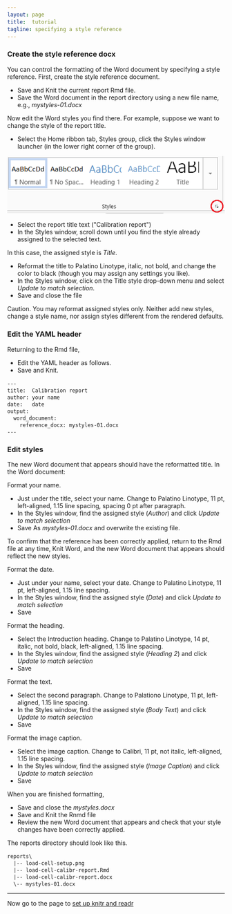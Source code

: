 ```yaml
---
layout: page
title:  tutorial
tagline: specifying a style reference
---
```


### Create the style reference docx 

You can control the formatting of the Word document by specifying a style reference. First, create the style reference document. 

- Save and Knit the current report Rmd file. 
- Save the Word document in the report directory using a new file name, e.g., *mystyles-01.docx* 

Now edit the Word styles you find there. For example, suppose we want to change the style of the report title. 

- Select the Home ribbon tab, Styles group, click the Styles window launcher (in the lower right corner of the group). 

![](../assets/images/styles-bar-02.png) 


- Select the report title text ("Calibration report") 
- In the Styles window, scroll down until you find the style already assigned to the selected text. 

In this case, the assigned style is *Title*. 

- Reformat the title to Palatino Linotype, italic, not bold, and change the color to black (though you may assign any settings you like). 
- In the Styles window, click on the Title style drop-down menu and select *Update to match selection*. 
- Save and close the file

Caution. You may reformat assigned styles only. Neither add new styles, change a style name, nor assign styles different from the rendered defaults. 


### Edit the YAML header 

Returning to the Rmd file, 

- Edit the YAML header as follows. 
- Save and Knit. 

```
---
title:  Calibration report
author: your name
date:   date
output:
  word_document:
    reference_docx: mystyles-01.docx
---
```


### Edit styles   


The new Word document that appears should have the reformatted title. In the Word document: 

Format your name. 

- Just under the title, select your name. Change to Palatino Linotype, 11 pt, left-aligned, 1.15 line spacing, spacing 0 pt after paragraph. 
- In the Styles window, find the assigned style (*Author*) and click *Update to match selection* 
- Save As *mystyles-01.docx* and overwrite the existing file. 

To confirm that the reference has been correctly applied, return to the Rmd file at any time, Knit Word, and the new Word document that appears should reflect the new styles. 

Format the date. 

- Just under your name, select your date. Change to Palatino Linotype, 11 pt, left-aligned, 1.15 line spacing. 
- In the Styles window, find the assigned style (*Date*) and click *Update  to match selection* 
- Save 

Format the heading. 

- Select the Introduction heading. Change to Palatino Linotype, 14 pt, italic, not bold, black, left-aligned, 1.15 line spacing. 
- In the Styles window, find the assigned style (*Heading 2*) and click *Update to match selection* 
- Save 

Format the text.

- Select the second paragraph. Change to Palationo Linotype, 11 pt, left-aligned, 1.15 line spacing. 
- In the Styles window, find the assigned style (*Body Text*) and click *Update to match selection* 
- Save 

Format the image caption.

- Select the image caption. Change to Calibri, 11 pt, not italic, left-aligned, 1.15 line spacing. 
- In the Styles window, find the assigned style (*Image Caption*) and click *Update to match selection* 
- Save 

When you are finished formatting, 

- Save and close the *mystyles.docx* 
- Save and Knit the Rnmd file 
- Review the new Word document that appears and check that your style changes have been correctly applied. 

The reports directory should look like this. 

```
reports\
  |-- load-cell-setup.png
  |-- load-cell-calibr-report.Rmd 
  |-- load-cell-calibr-report.docx
  \-- mystyles-01.docx
```



--- 
Now go to the page to [set up knitr and readr](07-setup-knitr-and-readr.html)










